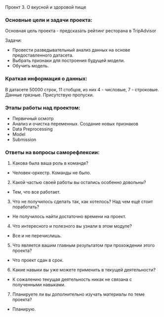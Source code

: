Проект 3. О вкусной и здоровой пище

### Основные цели и задачи проекта:  

Основная цель проекта - предсказать рейтинг ресторана в TripAdvisor

Задачи:
- Провести разведывательный анализ данных на основе предоставленного датасета.
- Выбрать признаки для построения будущей модели.
- Обучить модель.  

### Краткая информация о данных:  

В датасете 50000 строк, 11 стобцов, из них 4 - числовые, 7 - строковые. Данные грязные. Присутствую пропуски.

### Этапы работы над проектом:
- Первичный осмотр
- Анализ и очистка переменных. Создание новых признаков
- Data Preprocessing
- Model
- Submission
### Ответы на вопросы саморефлексии:

1. Какова была ваша роль в команде?

- Человек-оркестр. Команды не было.

2. Какой частью своей работы вы остались особенно довольны?

- Тем, что все работает.

3. Что не получилось сделать так, как хотелось? Над чем ещё стоит поработать?

- Не получилось найти достаточно времени на проект.

4. Что интересного и полезного вы узнали в этом модуле?

- Все и не перечислишь.

5. Что является вашим главным результатом при прохождении этого проекта?

- Что проект сдан в срок.

6. Какие навыки вы уже можете применить в текущей деятельности?

- К сожалению текущая деятельность никак не связана с полученными навыками.

7. Планируете ли вы дополнительно изучать материалы по теме проекта?

- Планирую.